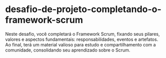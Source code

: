 # desafio-de-projeto-completando-o-framework-scrum
Neste desafio, você completará o Framework Scrum, fixando seus pilares, valores e aspectos fundamentais: responsabilidades, eventos e artefatos. Ao final, terá um material valioso para estudo e compartilhamento com a comunidade, consolidando seu aprendizado sobre o Scrum.
